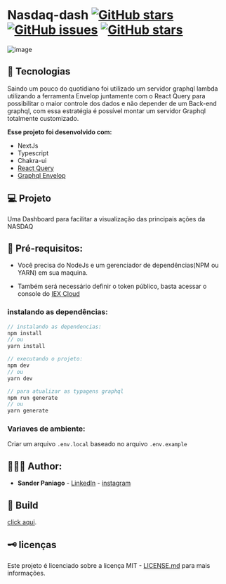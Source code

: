 # Nasdaq-dash [![GitHub stars](https://img.shields.io/github/stars/sanderpaniago/nasdaq-dash)](https://github.com/sanderpaniago/nasdaq-dash/stargazers) [![GitHub issues](https://img.shields.io/github/issues/sanderpaniago/nasdaq-dash)](https://github.com/sanderpaniago/nasdaq-dash/issues) [![GitHub stars](https://img.shields.io/github/stars/sanderpaniago/nasdaq-dash)](https://github.com/sanderpaniago/nasdaq-dash/stargazers)

![image](https://user-images.githubusercontent.com/52095222/164996695-82bce061-aa6a-4ef6-ad20-a22e2c534c5d.png)

## 🔬 Tecnologias

Saindo um pouco do quotidiano foi utilizado um servidor graphql lambda utilizando a ferramenta Envelop juntamente com o React Query para possibilitar o maior controle dos dados e não depender de um Back-end graphql, com essa estratégia é possível montar um servidor Graphql totalmente customizado.

**Esse projeto foi desenvolvido com:**

- NextJs
- Typescript
- Chakra-ui
- [React Query](https://react-query.tanstack.com/)
- [Graphql Envelop](https://www.envelop.dev/)

## 💻 Projeto
Uma Dashboard para facilitar a visualização das principais ações da NASDAQ
## 📝 Pré-requisitos:

- Você precisa do NodeJs e um gerenciador de dependências(NPM ou YARN) em sua maquina.

- Também será necessário definir o token público, basta acessar o console do [IEX Cloud](https://iexcloud.io/console/tokens)

### instalando as dependências:

```jsx
// instalando as dependencias:
npm install
// ou 
yarn install

// executando o projeto:
npm dev
// ou
yarn dev 

// para atualizar as typagens graphql
npm run generate
// ou
yarn generate
```

### Variaves de ambiente:

Criar um arquivo `.env.local` baseado no arquivo `.env.example`

## 👨🏻‍💻 Author:

- **Sander Paniago** - [LinkedIn](https://www.linkedin.com/in/sander-paniago/) - [instagram](https://www.instagram.com/sander_paniago/)

## 🚀 Build

[click aqui](https://monetus.sanderpaniago.dev/).

## 🗝 licenças

Este projeto é licenciado sobre a licença MIT - [LICENSE.md](LICENSE.md) para mais informações.
